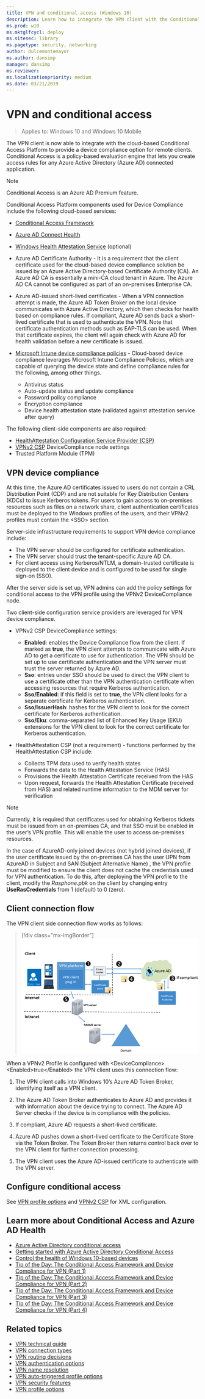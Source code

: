 ```yaml
---
title: VPN and conditional access (Windows 10)
description: Learn how to integrate the VPN client with the Conditional Access Platform, so you can create access rules for Azure Active Directory (Azure AD) connected apps.
ms.prod: w10
ms.mktglfcycl: deploy
ms.sitesec: library
ms.pagetype: security, networking
author: dulcemontemayor
ms.author: dansimp
manager: dansimp
ms.reviewer: 
ms.localizationpriority: medium
ms.date: 03/21/2019
---
```


# VPN and conditional access

>Applies to: Windows 10 and Windows 10 Mobile

The VPN client is now able to integrate with the cloud-based Conditional Access Platform to provide a device compliance option for remote clients. Conditional Access is a policy-based evaluation engine that lets you create access rules for any Azure Active Directory (Azure AD) connected application.  

>[!NOTE]
>Conditional Access is an Azure AD Premium feature. 

Conditional Access Platform components used for Device Compliance include the following cloud-based services:

- [Conditional Access Framework](https://blogs.technet.microsoft.com/tip_of_the_day/2016/03/12/tip-of-the-day-the-conditional-access-framework-and-device-compliance-for-vpn)

- [Azure AD Connect Health](https://docs.microsoft.com/azure/active-directory/connect-health/active-directory-aadconnect-health)

- [Windows Health Attestation Service](https://technet.microsoft.com/itpro/windows/keep-secure/protect-high-value-assets-by-controlling-the-health-of-windows-10-based-devices#device-health-attestation) (optional)

- Azure AD Certificate Authority - It is a requirement that the client certificate used for the cloud-based device compliance solution be issued by an Azure Active Directory-based Certificate Authority (CA). An Azure AD CA is essentially a mini-CA cloud tenant in Azure. The Azure AD CA cannot be configured as part of an on-premises Enterprise CA. 

- Azure AD-issued short-lived certificates - When a VPN connection attempt is made, the Azure AD Token Broker on the local device communicates with Azure Active Directory, which then checks for health based on compliance rules. If compliant, Azure AD sends back a short-lived certificate that is used to authenticate the VPN. Note that certificate authentication methods such as EAP-TLS can be used. When that certificate expires, the client will again check with Azure AD for health validation before a new certificate is issued.

- [Microsoft Intune device compliance policies](https://docs.microsoft.com/intune/deploy-use/introduction-to-device-compliance-policies-in-microsoft-intune) - Cloud-based device compliance leverages Microsoft Intune Compliance Policies, which are capable of querying the device state and define compliance rules for the following, among other things.

    - Antivirus status
    - Auto-update status and update compliance
    - Password policy compliance
    - Encryption compliance
    - Device health attestation state (validated against attestation service after query)

The following client-side components are also required:
- [HealthAttestation Configuration Service Provider (CSP)](https://msdn.microsoft.com/library/windows/hardware/dn934876.aspx)
- [VPNv2 CSP](https://msdn.microsoft.com/library/windows/hardware/dn914776.aspx) DeviceCompliance node settings
- Trusted Platform Module (TPM)

## VPN device compliance 

At this time, the Azure AD certificates issued to users do not contain a CRL Distribution Point (CDP) and are not suitable for Key Distribution Centers (KDCs) to issue Kerberos tokens. For users to gain access to on-premises resources such as files on a network share, client authentication certificates must be deployed to the Windows profiles of the users, and their VPNv2 profiles must contain the &lt;SSO&gt; section.

Server-side infrastructure requirements to support VPN device compliance include:

- The VPN server should be configured for certificate authentication.
- The VPN server should trust the tenant-specific Azure AD CA.
- For client access using Kerberos/NTLM, a domain-trusted certificate is deployed to the client device and is configured to be used for single sign-on (SSO).
   
After the server side is set up, VPN admins can add the policy settings for conditional access to the VPN profile using the VPNv2 DeviceCompliance node.

Two client-side configuration service providers are leveraged for VPN device compliance.

- VPNv2 CSP DeviceCompliance settings:

   - **Enabled**: enables the Device Compliance flow from the client. If marked as **true**, the VPN client attempts to communicate with Azure AD to get a certificate to use for authentication. The VPN should be set up to use certificate authentication and the VPN server must trust the server returned by Azure AD.
   - **Sso**: entries under SSO should be used to direct the VPN client to use a certificate other than the VPN authentication certificate when accessing resources that require Kerberos authentication.
   - **Sso/Enabled**: if this field is set to **true**, the VPN client looks for a separate certificate for Kerberos authentication.
   - **Sso/IssuerHash**: hashes for the VPN client to look for the correct certificate for Kerberos authentication.
   - **Sso/Eku**: comma-separated list of Enhanced Key Usage (EKU) extensions for the VPN client to look for the correct certificate for Kerberos authentication.
   
- HealthAttestation CSP (not a requirement) - functions performed by the HealthAttestation CSP include:

   - Collects TPM data used to verify health states
   - Forwards the data to the Health Attestation Service (HAS)
   - Provisions the Health Attestation Certificate received from the HAS
   - Upon request, forwards the Health Attestation Certificate (received from HAS) and related runtime information to the MDM server for verification
   
> [!NOTE]
> Currently, it is required that certificates used for obtaining Kerberos tickets must be issued from an on-premises CA, and that SSO must be enabled in the user’s VPN profile. This will enable the user to access on-premises resources.
> 
> In the case of AzureAD-only joined devices (not hybrid joined devices), if the user certificate issued by the on-premises CA has the user UPN from AzureAD in Subject and SAN (Subject Alternative Name) , the VPN profile must be modified to ensure the client does not cache the credentials used for VPN authentication. To do this, after deploying the VPN profile to the client, modify the *Rasphone.pbk* on the client by changing entry **UseRasCredentials** from 1 (default) to 0 (zero).

## Client connection flow

The VPN client side connection flow works as follows:

> [!div class="mx-imgBorder"]
> ![Device compliance workflow when VPN client attempts to connect](images/vpn-device-compliance.png)
 
When a VPNv2 Profile is configured with \<DeviceCompliance> \<Enabled>true<\/Enabled> the VPN client uses this connection flow:

1.	 The VPN client calls into Windows 10’s Azure AD Token Broker, identifying itself as a VPN client.

2.	 The Azure AD Token Broker authenticates to Azure AD and provides it with information about the device trying to connect. The Azure AD Server checks if the device is in compliance with the policies.

3.	 If compliant, Azure AD requests a short-lived certificate.

4.	 Azure AD pushes down a short-lived certificate to the Certificate Store via the Token Broker. The Token Broker then returns control back over to the VPN client for further connection  processing.

5. The VPN client uses the Azure AD-issued certificate to authenticate with the VPN server.

## Configure conditional access

See [VPN profile options](vpn-profile-options.md) and [VPNv2 CSP](https://msdn.microsoft.com/library/windows/hardware/dn914776.aspx) for XML configuration. 

## Learn more about Conditional Access and Azure AD Health

- [Azure Active Directory conditional access](https://azure.microsoft.com/documentation/articles/active-directory-conditional-access/)
- [Getting started with Azure Active Directory Conditional Access](https://azure.microsoft.com/documentation/articles/active-directory-conditional-access-azuread-connected-apps/)
- [Control the health of Windows 10-based devices](https://technet.microsoft.com/itpro/windows/keep-secure/protect-high-value-assets-by-controlling-the-health-of-windows-10-based-devices)
- [Tip of the Day: The Conditional Access Framework and Device Compliance for VPN (Part 1)](https://blogs.technet.microsoft.com/tip_of_the_day/2016/03/12/tip-of-the-day-the-conditional-access-framework-and-device-compliance-for-vpn/)
- [Tip of the Day: The Conditional Access Framework and Device Compliance for VPN (Part 2)](https://blogs.technet.microsoft.com/tip_of_the_day/2016/03/14/tip-of-the-day-the-conditional-access-framework-and-device-compliance-for-vpn-part-2/)
- [Tip of the Day: The Conditional Access Framework and Device Compliance for VPN (Part 3)](https://blogs.technet.microsoft.com/tip_of_the_day/2016/03/15/tip-of-the-day-the-conditional-access-framework-and-device-compliance-for-vpn-part-3/)
- [Tip of the Day: The Conditional Access Framework and Device Compliance for VPN (Part 4)](https://blogs.technet.microsoft.com/tip_of_the_day/2016/03/16/tip-of-the-day-the-conditional-access-framework-and-device-compliance-for-vpn-part-4/)


## Related topics
- [VPN technical guide](vpn-guide.md)
- [VPN connection types](vpn-connection-type.md)
- [VPN routing decisions](vpn-routing.md)
- [VPN authentication options](vpn-authentication.md)
- [VPN name resolution](vpn-name-resolution.md)
- [VPN auto-triggered profile options](vpn-auto-trigger-profile.md)
- [VPN security features](vpn-security-features.md)
- [VPN profile options](vpn-profile-options.md)
